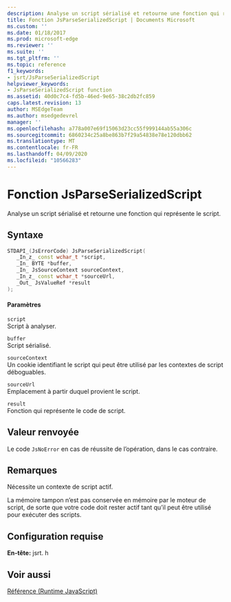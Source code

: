 ```yaml
---
description: Analyse un script sérialisé et retourne une fonction qui représente le script.
title: Fonction JsParseSerializedScript | Documents Microsoft
ms.custom: ''
ms.date: 01/18/2017
ms.prod: microsoft-edge
ms.reviewer: ''
ms.suite: ''
ms.tgt_pltfrm: ''
ms.topic: reference
f1_keywords:
- jsrt/JsParseSerializedScript
helpviewer_keywords:
- JsParseSerializedScript function
ms.assetid: 40d0c7c4-fd5b-46ed-9e65-38c2db2fc859
caps.latest.revision: 13
author: MSEdgeTeam
ms.author: msedgedevrel
manager: ''
ms.openlocfilehash: a778a007e69f15063d23cc55f999144ab55a306c
ms.sourcegitcommit: 6860234c25a8be863b7f29a54838e78e120dbb62
ms.translationtype: MT
ms.contentlocale: fr-FR
ms.lasthandoff: 04/09/2020
ms.locfileid: "10566283"
---
```

# Fonction JsParseSerializedScript
Analyse un script sérialisé et retourne une fonction qui représente le script.  
  
## Syntaxe  
  
```cpp  
STDAPI_(JsErrorCode) JsParseSerializedScript(  
   _In_z_ const wchar_t *script,  
   _In_ BYTE *buffer,  
   _In_ JsSourceContext sourceContext,  
   _In_z_ const wchar_t *sourceUrl,  
   _Out_ JsValueRef *result  
);  
```  
  
#### Paramètres  
 `script`  
 Script à analyser.  
  
 `buffer`  
 Script sérialisé.  
  
 `sourceContext`  
 Un cookie identifiant le script qui peut être utilisé par les contextes de script déboguables.  
  
 `sourceUrl`  
 Emplacement à partir duquel provient le script.  
  
 `result`  
 Fonction qui représente le code de script.  
  
## Valeur renvoyée  
 Le code `JsNoError` en cas de réussite de l’opération, dans le cas contraire.  
  
## Remarques  
 Nécessite un contexte de script actif.  
  
 La mémoire tampon n’est pas conservée en mémoire par le moteur de script, de sorte que votre code doit rester actif tant qu’il peut être utilisé pour exécuter des scripts.  
  
## Configuration requise  
 **En-tête:** jsrt. h  
  
## Voir aussi  
 [Référence (Runtime JavaScript)](../chakra-hosting/reference-javascript-runtime.md)